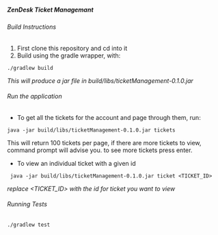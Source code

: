 ##### ZenDesk  Ticket Managemant

###### Build Instructions

1. First clone this repository and cd into it 
3. Build using the gradle wrapper, with:

```
./gradlew build
```

*This will produce a jar file in
build/libs/ticketManagement-0.1.0.jar*


###### Run the application

* To get all the tickets for the account and page through them, run:

```
java -jar build/libs/ticketManagement-0.1.0.jar tickets
```

This will return 100 tickets per page, if there are more tickets to view, command prompt will advise you.
to see more tickets press enter.



* To view an individual ticket with a given id
```
 java -jar build/libs/ticketManagement-0.1.0.jar ticket <TICKET_ID>
```

*replace <TICKET_ID> with the id for ticket you want to view*


###### Running Tests

```
./gradlew test
```


